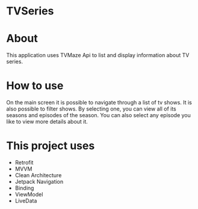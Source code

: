 # TVSeries
 
# About
 This application uses TVMaze Api to list and display information about TV series.
 
 # How to use
On the main screen it is possible to navigate through a list of tv shows. It is also possible to filter shows.
By selecting one, you can view all of its seasons and episodes of the season.
You can also select any episode you like to view more details about it.
 
# This project uses

* Retrofit
* MVVM
* Clean Architecture
* Jetpack Navigation
* Binding
* ViewModel
* LiveData

